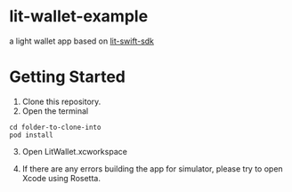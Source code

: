 # lit-wallet-example

a light wallet app based on [lit-swift-sdk](https://github.com/j-labs-xyz/lit-swift-sdk)

# Getting Started

1. Clone this repository.
2. Open the terminal 

```
cd folder-to-clone-into
pod install
```

3. Open LitWallet.xcworkspace

4. If there are any errors building the app for simulator, please try to open Xcode using Rosetta.
